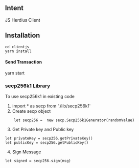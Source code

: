 ## Intent

JS Herdius Client 

## Installation

```
cd clientjs
yarn install

```

#### Send Transaction

yarn start

### secp256k1 Library

To use secp256k1 in existing code

1) import * as secp from './lib/secp256k1'
2) Create secp object
```
    let secp256 =  new secp.Secp256k1Generator(randomValue)
```
3) Get Private key and Public key
```
let privateKey = secp256.getPrivateKey()
let publicKey = secp256.getPublicKey()

```

4) Sign Message

```
let signed = secp256.sign(msg)

```


